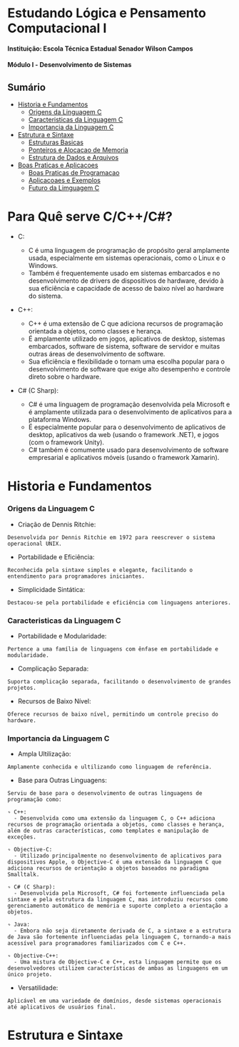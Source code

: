 # Estudando Lógica e Pensamento Computacional Ⅰ

#### Instituição: Escola Técnica Estadual Senador Wilson Campos
#### Módulo Ⅰ - Desenvolvimento de Sistemas

## Sumário  <!--Sumário -->

- [Historia e Fundamentos](#historia-e-fundamentos)
  - [Origens da Linguagem C](#origens-da-linguagem-c)
  - [Caracteristicas da Linguagem C](#caracteristicas-da-linguagem-c)
  - [Importancia da Linguagem C](#importancia-da-linguagem-c)
- [Estrutura e Sintaxe](#estrutura-e-sintaxe)
    - [Estruturas Basicas](#estruturas-basicas)
    - [Ponteiros e Alocacao de Memoria](#ponteiro-e-alocacao-memoria)
    - [Estrutura de Dados e Arquivos](#estrutura-de-dados-e-arquivos)
- [Boas Praticas e Aplicacoes](#boas-praticas-e-aplicacoes)
    - [Boas Praticas de Programacao](#boas-praticas-de-programacao)
    - [Aplicacoaes e Exemplos](#aplicacoes-e-exemplos)
    - [Futuro da Limguagem C](#futuro-da-linguagem-c)

# Para Quê serve C/C++/C#? <!--Importancia-->

- C:
  - C é uma linguagem de programação de propósito geral amplamente usada, especialmente em sistemas operacionais, como o Linux e o Windows.
  - Também é frequentemente usado em sistemas embarcados e no desenvolvimento de drivers de dispositivos de hardware, devido à sua eficiência e capacidade de acesso de baixo nível ao hardware do sistema.

- C++:

  - C++ é uma extensão de C que adiciona recursos de programação orientada a objetos, como classes e herança.
  - É amplamente utilizado em jogos, aplicativos de desktop, sistemas embarcados, software de sistema, software de servidor e muitas outras áreas de desenvolvimento de software.
  - Sua eficiência e flexibilidade o tornam uma escolha popular para o desenvolvimento de software que exige alto desempenho e controle direto sobre o hardware.

- C# (C Sharp):

  - C# é uma linguagem de programação desenvolvida pela Microsoft e é amplamente utilizada para o desenvolvimento de aplicativos para a plataforma Windows.
  - É especialmente popular para o desenvolvimento de aplicativos de desktop, aplicativos da web (usando o framework .NET), e jogos (com o framework Unity).
  - C# também é comumente usado para desenvolvimento de software empresarial e aplicativos móveis (usando o framework Xamarin).


# Historia e Fundamentos

### Origens da Linguagem C

- Criação de Dennis Ritchie:
```
Desenvolvida por Dennis Ritchie em 1972 para reescrever o sistema operacional UNIX.
```

- Portabilidade e Eficiência:
```
Reconhecida pela sintaxe simples e elegante, facilitando o entendimento para programadores iniciantes.
```

- Simplicidade Sintática:
```
Destacou-se pela portabilidade e eficiência com linguagens anteriores.
```

### Caracteristicas da Linguagem C

- Portabilidade e Modularidade:
```
Pertence a uma família de linguagens com ênfase em portabilidade e modularidade.
```

- Complicação Separada:
```
Suporta complicação separada, facilitando o desenvolvimento de grandes projetos.
```

- Recursos de Baixo Nível:
```
Oferece recursos de baixo nível, permitindo um controle preciso do hardware.
```

### Importancia da Linguagem C

- Ampla Ultilização:
```
Amplamente conhecida e ultilizando como linguagem de referência.
```

- Base para Outras Linguagens:
```
Serviu de base para o desenvolvimento de outras linguagens de programação como:

꠶ C++: 
  - Desenvolvida como uma extensão da linguagem C, o C++ adiciona recursos de programação orientada a objetos, como classes e herança, além de outras características, como templates e manipulação de exceções.

꠶ Objective-C: 
  - Utilizado principalmente no desenvolvimento de aplicativos para dispositivos Apple, o Objective-C é uma extensão da linguagem C que adiciona recursos de orientação a objetos baseados no paradigma Smalltalk.

꠶ C# (C Sharp): 
  - Desenvolvida pela Microsoft, C# foi fortemente influenciada pela sintaxe e pela estrutura da linguagem C, mas introduziu recursos como gerenciamento automático de memória e suporte completo a orientação a objetos.

꠶ Java: 
  - Embora não seja diretamente derivada de C, a sintaxe e a estrutura de Java são fortemente influenciadas pela linguagem C, tornando-a mais acessível para programadores familiarizados com C e C++.

꠶ Objective-C++: 
  - Uma mistura de Objective-C e C++, esta linguagem permite que os desenvolvedores utilizem características de ambas as linguagens em um único projeto.
```

- Versatilidade:
```
Aplicável em uma variedade de domínios, desde sistemas operacionais até aplicativos de usuários final.
```

# Estrutura e Sintaxe